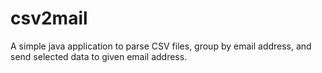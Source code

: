 # csv2mail
A simple java application to parse CSV files, group by email address, and send selected data to given email address.

